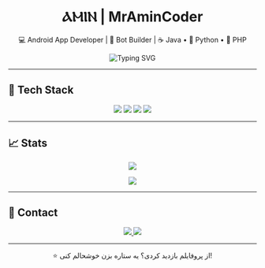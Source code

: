 <h1 align="center">ⲀⲘⲒⲚ | MrAminCoder</h1>
<p align="center">💻 Android App Developer | 🤖 Bot Builder | ☕ Java • 🐍 Python • 🐘 PHP</p>

<p align="center">
  <img src="https://readme-typing-svg.demolab.com?font=Fira+Code&weight=500&size=22&duration=2000&pause=1000&center=true&vCenter=true&width=600&lines=برنامه‌نویس+اندروید+و+ربات‌های+پیام‌رسان;فعال+در+Sketchware+و+PHP;هر+روز+در+حال+یادگیری+🚀" alt="Typing SVG" />
</p>

---

## 🧠 Tech Stack

<p align="center">
  <img src="https://img.shields.io/badge/Python-3776AB?style=for-the-badge&logo=python&logoColor=white"/>
  <img src="https://img.shields.io/badge/Java-007396?style=for-the-badge&logo=java&logoColor=white"/>
  <img src="https://img.shields.io/badge/PHP-8892BE?style=for-the-badge&logo=php&logoColor=white"/>
  <img src="https://img.shields.io/badge/Sketchware-Android-orange?style=for-the-badge&logo=android&logoColor=white"/>
</p>

---

## 📈 Stats

<p align="center">
  <img src="https://github-readme-stats.vercel.app/api?username=MrAminCoder&show_icons=true&theme=tokyonight&hide_border=true&hide_title=false"/>
</p>
<p align="center">
  <img src="https://github-readme-stats.vercel.app/api/top-langs/?username=MrAminCoder&layout=compact&theme=tokyonight&hide_border=true"/>
</p>

---

## 📱 Contact

<p align="center">
  <a href="https://t.me/iemrz">
    <img src="https://img.shields.io/badge/Telegram-iemrz-2ca5e0?style=for-the-badge&logo=telegram&logoColor=white"/>
  </a>
  <a href="https://rubika.ir/imcoder">
    <img src="https://img.shields.io/badge/Rubika-imcoder-blueviolet?style=for-the-badge&logo=messenger&logoColor=white"/>
  </a>
</p>

---

<p align="center">
  ⭐ از پروفایلم بازدید کردی؟ یه ستاره بزن خوشحالم کنی!
</p>
